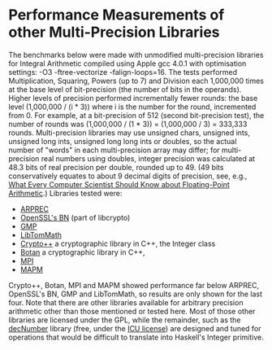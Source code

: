 # Performance Measurements of other Multi-Precision Libraries


The benchmarks below were made with unmodified multi-precision libraries for Integral Arithmetic compiled using Apple gcc 4.0.1 with optimisation settings: -O3 -ftree-vectorize -falign-loops=16.  The tests performed Multiplication, Squaring, Powers (up to 7) and Division each 1,000,000 times at the base level of bit-precision (the number of bits in the operands).  Higher levels of precision performed incrementally fewer rounds: the base level (1,000,000 / (i \* 3)) where i is the number for the round, incremented from 0.  For example, at a bit-precision of 512 (second bit-precision test), the number of rounds was (1,000,000 / (1 \* 3)) = (1,000,000 / 3) = 333,333 rounds.  Multi-precision libraries may use unsigned chars, unsigned ints, unsigned long ints, unsigned long long ints or doubles, so the actual number of "words" in each multi-precision array may differ; for multi-precision real numbers using doubles, integer precision was calculated at 48.3 bits of real precision per double, rounded up to 49.  (49 bits conservatively equates to about 9 decimal digits of precision, see, e.g., [What Every Computer Scientist Should Know about Floating-Point Arithmetic](http://docs.sun.com/source/806-3568/ncg_goldberg.html).)  Libraries tested were:

- [ARPREC](http://crd.lbl.gov/~dhbailey/mpdist/)
- [OpenSSL's BN](http://www.openssl.org/) (part of libcrypto)
- [GMP](http://swox.com/gmp/)
- [LibTomMath](http://math.libtomcrypt.com/)
- [Crypto++](http://www.eskimo.com/~weidai/cryptlib.html) a cryptographic library in C++, the Integer class
- [Botan](http://botan.randombit.net/) a cryptographic library in C++, 
- [MPI](http://www.cs.dartmouth.edu/~sting/mpi/)
- [MAPM](http://www.tc.umn.edu/~ringx004/mapm-main.html)


Crypto++, Botan, MPI and MAPM showed performance far below ARPREC, OpenSSL's BN, GMP and LibTomMath, so results are only shown for the last four.  Note that there are other libraries available for arbitrary precision arithmetic other than those mentioned or tested here.  Most of those other libraries are licensed under the GPL, while the remainder, such as the [decNumber](http://www2.hursley.ibm.com/decimal/decnumber.html) library (free, under the [ICU license](http://source.icu-project.org/repos/icu/icu/trunk/license.html)) are designed and tuned for operations that would be difficult to translate into Haskell's Integer primitive.

[](/trac/ghc/attachment/wiki/ReplacingGMPNotes/PerformanceMeasurements/Multiplication.gif)

[](/trac/ghc/attachment/wiki/ReplacingGMPNotes/PerformanceMeasurements/Squaring.gif)

[](/trac/ghc/attachment/wiki/ReplacingGMPNotes/PerformanceMeasurements/Powers_log10.gif)

[](/trac/ghc/attachment/wiki/ReplacingGMPNotes/PerformanceMeasurements/Division.gif)
